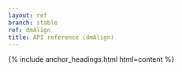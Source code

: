 ```yaml
---
layout: ref
branch: stable
ref: dmAlign
title: API reference (dmAlign)
---
```

{% include anchor_headings.html html=content %}
